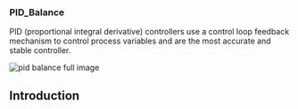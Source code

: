 ### PID_Balance
PID (proportional integral derivative) controllers use a control loop feedback mechanism to control process variables and are the most accurate and stable controller.

![pid balance full image](https://user-images.githubusercontent.com/108229479/179346123-37cf8576-5445-4e7e-bfcf-b64d72b1008a.jpeg)

## Introduction
